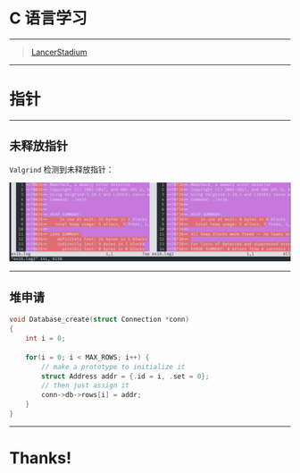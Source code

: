 # C 语言学习

<hr>

> [LancerStadium](https://github.com/LancerStadium)


---


# 指针


----

## 未释放指针

`Valgrind` 检测到未释放指针：

![ex16 diff](./asserts/image01.png)

----


## 堆申请

```c
void Database_create(struct Connection *conn)
{
    int i = 0;

    for(i = 0; i < MAX_ROWS; i++) {
        // make a prototype to initialize it
        struct Address addr = {.id = i, .set = 0};
        // then just assign it
        conn->db->rows[i] = addr;
    }
}


```




---

# Thanks!